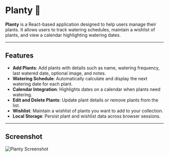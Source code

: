 # Planty 🌱

**Planty** is a React-based application designed to help users manage their plants. It allows users to track watering schedules, maintain a wishlist of plants, and view a calendar highlighting watering dates.

---

## Features

- **Add Plants**: Add plants with details such as name, watering frequency, last watered date, optional image, and notes.
- **Watering Schedule**: Automatically calculate and display the next watering date for each plant.
- **Calendar Integration**: Highlights dates on a calendar when plants need watering.
- **Edit and Delete Plants**: Update plant details or remove plants from the list.
- **Wishlist**: Maintain a wishlist of plants you want to add to your collection.
- **Local Storage**: Persist plant and wishlist data across browser sessions.

---

## Screenshot

![Planty Screenshot](./assets/ss.png)
